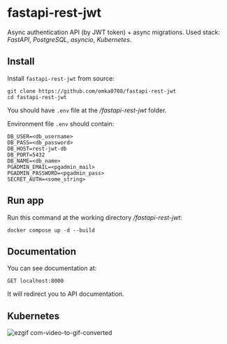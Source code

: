 # fastapi-rest-jwt

Async authentication API (by JWT token) + async migrations.
Used stack: *FastAPI*, *PostgreSQL*, *asyncio*, *Kubernetes*.

## Install

Install `fastapi-rest-jwt` from source:

    git clone https://github.com/omka0708/fastapi-rest-jwt
    cd fastapi-rest-jwt

You should have `.env` file at the */fastapi-rest-jwt* folder.

Environment file `.env` should contain:
    
    DB_USER=<db_username>
    DB_PASS=<db_password>
    DB_HOST=rest-jwt-db
    DB_PORT=5432
    DB_NAME=<db_name>
    PGADMIN_EMAIL=<pgadmin_mail>
    PGADMIN_PASSWORD=<pgadmin_pass>
    SECRET_AUTH=<some_string>

## Run app

Run this command at the working directory */fastapi-rest-jwt*:

    docker compose up -d --build

## Documentation

You can see documentation at:

    GET localhost:8000

It will redirect you to API documentation. 

## Kubernetes

![ezgif com-video-to-gif-converted](https://github.com/omka0708/fastapi-rest-jwt/assets/56554057/cbe3848e-99c3-4034-a778-d8bc0074e3e7)
